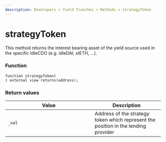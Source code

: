 ```yaml
---
description: Developers > Yield Tranches > Methods > strategyToken
---
```


# strategyToken

This method returns the interest bearing asset of the yield source used in the specific IdleCDO (e.g. idleDAI, stETH, ...).

### Function

```solidity
function strategyToken(
) external view returns(address);
```

### Return values

<table><thead><tr><th width="266">Value</th><th>Description</th></tr></thead><tbody><tr><td><code>_val</code></td><td>Address of the strategy token which represent the position in the lending provider</td></tr></tbody></table>
